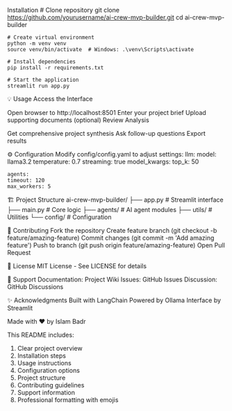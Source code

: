 Installation
    # Clone repository
    git clone https://github.com/yourusername/ai-crew-mvp-builder.git
    cd ai-crew-mvp-builder

    # Create virtual environment
    python -m venv venv
    source venv/bin/activate  # Windows: .\venv\Scripts\activate

    # Install dependencies
    pip install -r requirements.txt

    # Start the application
    streamlit run app.py

💡 Usage
Access the Interface

Open browser to http://localhost:8501
Enter your project brief
Upload supporting documents (optional)
Review Analysis

Get comprehensive project synthesis
Ask follow-up questions
Export results

⚙️ Configuration
Modify config/config.yaml to adjust settings:
    llm:
    model: llama3.2
    temperature: 0.7
    streaming: true
    model_kwargs:
        top_k: 50

    agents:
    timeout: 120
    max_workers: 5

🏗️ Project Structure
    ai-crew-mvp-builder/
├── app.py                 # Streamlit interface
├── main.py               # Core logic
├── agents/               # AI agent modules
├── utils/               # Utilities
└── config/              # Configuration

👥 Contributing
Fork the repository
Create feature branch (git checkout -b feature/amazing-feature)
Commit changes (git commit -m 'Add amazing feature')
Push to branch (git push origin feature/amazing-feature)
Open Pull Request

📝 License
MIT License - See LICENSE for details

🤝 Support
Documentation: Project Wiki
Issues: GitHub Issues
Discussion: GitHub Discussions

✨ Acknowledgments
Built with LangChain
Powered by Ollama
Interface by Streamlit

Made with ❤️ by Islam Badr

This README includes:
1. Clear project overview
2. Installation steps
3. Usage instructions
4. Configuration options
5. Project structure
6. Contributing guidelines
7. Support information
8. Professional formatting with emojis